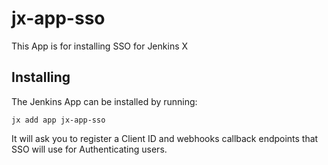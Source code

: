 # jx-app-sso

This App is for installing SSO for Jenkins X

## Installing 

The Jenkins App can be installed by running:

`jx add app jx-app-sso`

It will ask you to register a Client ID and webhooks callback endpoints that SSO will use for Authenticating users.


